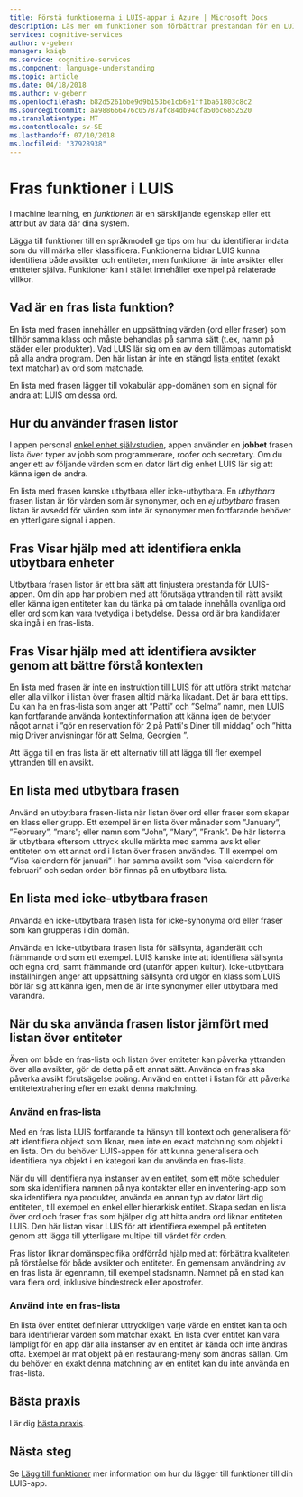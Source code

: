```yaml
---
title: Förstå funktionerna i LUIS-appar i Azure | Microsoft Docs
description: Läs mer om funktioner som förbättrar prestandan för en LUIS-app. Bland funktionerna finns frasen listor och mönster för att identifiera reguljära uttryck.
services: cognitive-services
author: v-geberr
manager: kaiqb
ms.service: cognitive-services
ms.component: language-understanding
ms.topic: article
ms.date: 04/18/2018
ms.author: v-geberr
ms.openlocfilehash: b82d5261bbe9d9b153be1cb6e1ff1ba61803c8c2
ms.sourcegitcommit: aa988666476c05787afc84db94cfa50bc6852520
ms.translationtype: MT
ms.contentlocale: sv-SE
ms.lasthandoff: 07/10/2018
ms.locfileid: "37928938"
---
```

# <a name="phrase-list-features-in-luis"></a>Fras funktioner i LUIS

I machine learning, en *funktionen* är en särskiljande egenskap eller ett attribut av data där dina system. 

Lägga till funktioner till en språkmodell ge tips om hur du identifierar indata som du vill märka eller klassificera. Funktionerna bidrar LUIS kunna identifiera både avsikter och entiteter, men funktioner är inte avsikter eller entiteter själva. Funktioner kan i stället innehåller exempel på relaterade villkor.  

## <a name="what-is-a-phrase-list-feature"></a>Vad är en fras lista funktion?
En lista med frasen innehåller en uppsättning värden (ord eller fraser) som tillhör samma klass och måste behandlas på samma sätt (t.ex, namn på städer eller produkter). Vad LUIS lär sig om en av dem tillämpas automatiskt på alla andra program. Den här listan är inte en stängd [lista entitet](luis-concept-entity-types.md#types-of-entities) (exakt text matchar) av ord som matchade.

En lista med frasen lägger till vokabulär app-domänen som en signal för andra att LUIS om dessa ord.

## <a name="how-to-use-phrase-lists"></a>Hur du använder frasen listor
I appen personal [enkel enhet självstudien](luis-quickstart-primary-and-secondary-data.md), appen använder en **jobbet** frasen lista över typer av jobb som programmerare, roofer och secretary. Om du anger ett av följande värden som en dator lärt dig enhet LUIS lär sig att känna igen de andra. 

En lista med frasen kanske utbytbara eller icke-utbytbara. En *utbytbara* frasen listan är för värden som är synonymer, och en *ej utbytbara* frasen listan är avsedd för värden som inte är synonymer men fortfarande behöver en ytterligare signal i appen. 

<a name="phrase-lists-help-identify-simple-exchangeable-entities"></a>
## <a name="phrase-lists-help-identify-simple-interchangeable-entities"></a>Fras Visar hjälp med att identifiera enkla utbytbara enheter
Utbytbara frasen listor är ett bra sätt att finjustera prestanda för LUIS-appen. Om din app har problem med att förutsäga yttranden till rätt avsikt eller känna igen entiteter kan du tänka på om talade innehålla ovanliga ord eller ord som kan vara tvetydiga i betydelse. Dessa ord är bra kandidater ska ingå i en fras-lista.

## <a name="phrase-lists-help-identify-intents-by-better-understanding-context"></a>Fras Visar hjälp med att identifiera avsikter genom att bättre förstå kontexten
En lista med frasen är inte en instruktion till LUIS för att utföra strikt matchar eller alla villkor i listan över frasen alltid märka likadant. Det är bara ett tips. Du kan ha en fras-lista som anger att ”Patti” och ”Selma” namn, men LUIS kan fortfarande använda kontextinformation att känna igen de betyder något annat i ”gör en reservation för 2 på Patti's Diner till middag” och ”hitta mig Driver anvisningar för att Selma, Georgien ”. 

Att lägga till en fras lista är ett alternativ till att lägga till fler exempel yttranden till en avsikt. 

## <a name="an-interchangeable-phrase-list"></a>En lista med utbytbara frasen
Använd en utbytbara frasen-lista när listan över ord eller fraser som skapar en klass eller grupp. Ett exempel är en lista över månader som ”January”, ”February”, ”mars”; eller namn som ”John”, ”Mary”, ”Frank”.  De här listorna är utbytbara eftersom uttryck skulle märkta med samma avsikt eller entiteten om ett annat ord i listan över frasen användes. Till exempel om ”Visa kalendern för januari” i har samma avsikt som ”visa kalendern för februari” och sedan orden bör finnas på en utbytbara lista. 

## <a name="a-non-interchangeable-phrase-list"></a>En lista med icke-utbytbara frasen
Använda en icke-utbytbara frasen lista för icke-synonyma ord eller fraser som kan grupperas i din domän. 

Använda en icke-utbytbara frasen lista för sällsynta, äganderätt och främmande ord som ett exempel. LUIS kanske inte att identifiera sällsynta och egna ord, samt främmande ord (utanför appen kultur). Icke-utbytbara inställningen anger att uppsättning sällsynta ord utgör en klass som LUIS bör lär sig att känna igen, men de är inte synonymer eller utbytbara med varandra.

## <a name="when-to-use-phrase-lists-versus-list-entities"></a>När du ska använda frasen listor jämfört med listan över entiteter
Även om både en fras-lista och listan över entiteter kan påverka yttranden över alla avsikter, gör de detta på ett annat sätt. Använda en fras ska påverka avsikt förutsägelse poäng. Använd en entitet i listan för att påverka entitetextrahering efter en exakt denna matchning. 

### <a name="use-a-phrase-list"></a>Använd en fras-lista
Med en fras lista LUIS fortfarande ta hänsyn till kontext och generalisera för att identifiera objekt som liknar, men inte en exakt matchning som objekt i en lista. Om du behöver LUIS-appen för att kunna generalisera och identifiera nya objekt i en kategori kan du använda en fras-lista. 

När du vill identifiera nya instanser av en entitet, som ett möte scheduler som ska identifiera namnen på nya kontakter eller en inventering-app som ska identifiera nya produkter, använda en annan typ av dator lärt dig entiteten, till exempel en enkel eller hierarkisk entitet. Skapa sedan en lista över ord och fraser fras som hjälper dig att hitta andra ord liknar entiteten LUIS. Den här listan visar LUIS för att identifiera exempel på entiteten genom att lägga till ytterligare multipel till värdet för orden. 

Fras listor liknar domänspecifika ordförråd hjälp med att förbättra kvaliteten på förståelse för både avsikter och entiteter. En gemensam användning av en fras lista är egennamn, till exempel stadsnamn. Namnet på en stad kan vara flera ord, inklusive bindestreck eller apostrofer.
 
### <a name="dont-use-a-phrase-list"></a>Använd inte en fras-lista 
En lista över entitet definierar uttryckligen varje värde en entitet kan ta och bara identifierar värden som matchar exakt. En lista över entitet kan vara lämpligt för en app där alla instanser av en entitet är kända och inte ändras ofta. Exempel är mat objekt på en restaurang-meny som ändras sällan. Om du behöver en exakt denna matchning av en entitet kan du inte använda en fras-lista. 

## <a name="best-practices"></a>Bästa praxis
Lär dig [bästa praxis](luis-concept-best-practices.md).

## <a name="next-steps"></a>Nästa steg

Se [Lägg till funktioner](luis-how-to-add-features.md) mer information om hur du lägger till funktioner till din LUIS-app.
